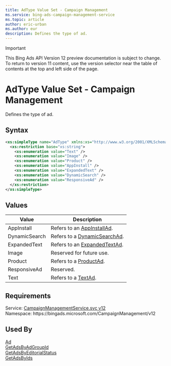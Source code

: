 ```yaml
---
title: AdType Value Set - Campaign Management
ms.service: bing-ads-campaign-management-service
ms.topic: article
author: eric-urban
ms.author: eur
description: Defines the type of ad.
---
```

> [!IMPORTANT]
> This Bing Ads API Version 12 preview documentation is subject to change. To return to version 11 content, use the version selector near the table of contents at the top and left side of the page.

# AdType Value Set - Campaign Management
Defines the type of ad.

## Syntax
```xml
<xs:simpleType name="AdType" xmlns:xs="http://www.w3.org/2001/XMLSchema">
  <xs:restriction base="xs:string">
    <xs:enumeration value="Text" />
    <xs:enumeration value="Image" />
    <xs:enumeration value="Product" />
    <xs:enumeration value="AppInstall" />
    <xs:enumeration value="ExpandedText" />
    <xs:enumeration value="DynamicSearch" />
    <xs:enumeration value="ResponsiveAd" />
  </xs:restriction>
</xs:simpleType>
```

## <a name="values"></a>Values

|Value|Description|
|-----------|---------------|
|<a name="appinstall"></a>AppInstall|Refers to an [AppInstallAd](appinstallad.md).|
|<a name="dynamicsearch"></a>DynamicSearch|Refers to a [DynamicSearchAd](dynamicsearchad.md).|
|<a name="expandedtext"></a>ExpandedText|Refers to an [ExpandedTextAd](expandedtextad.md).|
|<a name="image"></a>Image|Reserved for future use.|
|<a name="product"></a>Product|Refers to a [ProductAd](productad.md).|
|<a name="responsivead"></a>ResponsiveAd|Reserved.|
|<a name="text"></a>Text|Refers to a [TextAd](textad.md).|

## Requirements
Service: [CampaignManagementService.svc v12](https://campaign.api.bingads.microsoft.com/Api/Advertiser/CampaignManagement/v11/CampaignManagementService.svc)  
Namespace: https\://bingads.microsoft.com/CampaignManagement/v12  

## Used By
[Ad](ad.md)  
[GetAdsByAdGroupId](getadsbyadgroupid.md)  
[GetAdsByEditorialStatus](getadsbyeditorialstatus.md)  
[GetAdsByIds](getadsbyids.md)  
